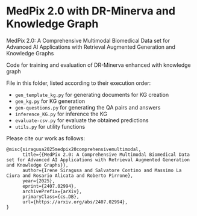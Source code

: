 # MedPix 2.0 with DR-Minerva and Knowledge Graph
MedPix 2.0: A Comprehensive Multimodal Biomedical Data set for Advanced AI Applications with Retrieval Augmented Generation and Knowledge Graphs

Code for training and evaluation of DR-Minerva enhanced with knowledge graph

File in this folder, listed according to their execution order:

- `gen_template_kg.py` for generating documents for KG creation 
- `gen_kg.py` for KG generation
- `gen-questions.py` for generating the QA pairs and answers
- `inference_KG.py` for inference the KG
- `evaluate-csv.py` for evaluate the obtained predictions
- `utils.py` for utility functions

Please cite our work as follows:

```
@misc{siragusa2025medpix20comprehensivemultimodal,
      title={{MedPix 2.0: A Comprehensive Multimodal Biomedical Data set for Advanced AI Applications with Retrieval Augmented Generation and Knowledge Graphs}}, 
      author={Irene Siragusa and Salvatore Contino and Massimo La Ciura and Rosario Alicata and Roberto Pirrone},
      year={2025},
      eprint={2407.02994},
      archivePrefix={arXiv},
      primaryClass={cs.DB},
      url={https://arxiv.org/abs/2407.02994}, 
}
```
